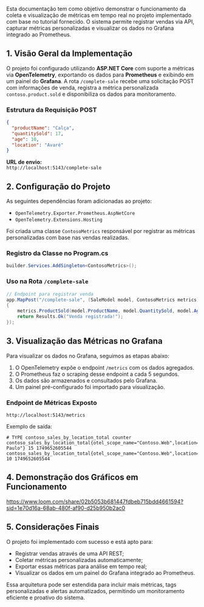 Esta documentação tem como objetivo demonstrar o funcionamento da coleta e visualização de métricas em tempo real no projeto implementado com base no tutorial fornecido. O sistema permite registrar vendas via API, capturar métricas personalizadas e visualizar os dados no Grafana integrado ao Prometheus.

## 1. Visão Geral da Implementação

O projeto foi configurado utilizando **ASP.NET Core** com suporte a métricas via **OpenTelemetry**, exportando os dados para **Prometheus** e exibindo em um painel do **Grafana**. A rota `/complete-sale` recebe uma solicitação POST com informações de venda, registra a métrica personalizada `contoso.product.sold` e disponibiliza os dados para monitoramento.

### Estrutura da Requisição POST
```json
{
  "productName": "Calça",
  "quantitySold": 17,
  "age": 10,
  "location": "Avaré"
}
```

**URL de envio:**  
`http://localhost:5143/complete-sale`

## 2. Configuração do Projeto

As seguintes dependências foram adicionadas ao projeto:

- `OpenTelemetry.Exporter.Prometheus.AspNetCore`
- `OpenTelemetry.Extensions.Hosting`

Foi criada uma classe `ContosoMetrics` responsável por registrar as métricas personalizadas com base nas vendas realizadas.

### Registro da Classe no Program.cs
```csharp
builder.Services.AddSingleton<ContosoMetrics>();
```

### Uso na Rota `/complete-sale`
```csharp
// Endpoint para registrar venda
app.MapPost("/complete-sale", (SaleModel model, ContosoMetrics metrics) =>
{
    metrics.ProductSold(model.ProductName, model.QuantitySold, model.Age, model.Location);
    return Results.Ok("Venda registrada!");
});
```

## 3. Visualização das Métricas no Grafana

Para visualizar os dados no Grafana, seguimos as etapas abaixo:

1. O OpenTelemetry expõe o endpoint `/metrics` com os dados agregados.
2. O Prometheus faz o scraping desse endpoint a cada 5 segundos.
3. Os dados são armazenados e consultados pelo Grafana.
4. Um painel pré-configurado foi importado para visualização.

### Endpoint de Métricas Exposto
`http://localhost:5143/metrics`

Exemplo de saída:
```
# TYPE contoso_sales_by_location_total counter
contoso_sales_by_location_total{otel_scope_name="Contoso.Web",location="São Paulo"} 15 1749652605544
contoso_sales_by_location_total{otel_scope_name="Contoso.Web",location="Sorocaba"} 10 1749652605544
```

## 4. Demonstração dos Gráficos em Funcionamento

https://www.loom.com/share/02b5053b681447fdbeb715bdd4661594?sid=1e70d16a-68ab-480f-af90-d25b950b2ac0

## 5. Considerações Finais

O projeto foi implementado com sucesso e está apto para:

- Registrar vendas através de uma API REST;
- Coletar métricas personalizadas automaticamente;
- Exportar essas métricas para análise em tempo real;
- Visualizar os dados em um painel do Grafana integrado ao Prometheus.

Essa arquitetura pode ser estendida para incluir mais métricas, tags personalizadas e alertas automatizados, permitindo um monitoramento eficiente e proativo do sistema.
